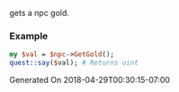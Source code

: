 gets a npc gold.
### Example

```perl
my $val = $npc->GetGold();
quest::say($val); # Returns uint
```


Generated On 2018-04-29T00:30:15-07:00